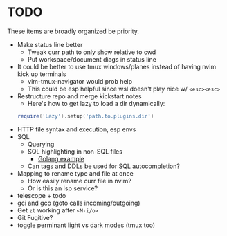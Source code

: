 # TODO

These items are broadly organized be priority.

- Make status line better
  - Tweak curr path to only show relative to cwd
  - Put workspace/document diags in status line
- It could be better to use tmux windows/planes instead of having nvim kick up
  terminals
  - vim-tmux-navigator would prob help
  - This could be esp helpful since wsl doesn't play nice w/ `<esc><esc>`
- Restructure repo and merge kickstart notes
  - Here's how to get lazy to load a dir dynamically:
  ```lua
  require('Lazy').setup('path.to.plugins.dir')
  ```
- HTTP file syntax and execution, esp envs
- SQL
  - Querying
  - SQL highlighting in non-SQL files
    - [Golang example](https://www.reddit.com/r/neovim/comments/118e2bz/tip_use_treesitter_to_enable_sql_templates_inside/)
  - Can tags and DDLs be used for SQL autocompletion?
- Mapping to rename type and file at once
  - How easily rename curr file in nvim?
  - Or is this an lsp service?
- telescope + todo
- gci and gco (goto calls incoming/outgoing)
- Get `zt` working after `<M-i/o>`
- Git Fugitive?
- toggle perminant light vs dark modes (tmux too)

